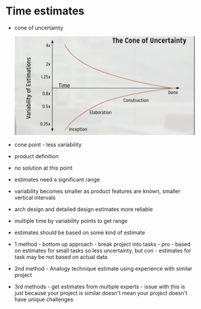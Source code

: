 # Time estimates

* cone of uncertainty

  ![variability-graph.png](/assets/variability-graph.png)

* cone point - less variability

* product definition

* no solution at this point

* estimates need a significant range

* variability becomes smaller as product features are known, smaller vertical intervals

* arch design and detailed design estimates more reliable

* multiple time by variability points to get range

* estimates should be based on some kind of estimate

* 1 method - bottom up approach - break project into tasks - pro - based on estimates for small tasks so less uncertainty, but con - estimates for task may be not based on actual data

* 2nd method - Analogy technique
 estimate using experience with similar project

 * 3rd methods - get estimates from multiple experts - issue with this is just because your project is similar doesn't mean your project doesn't have unique challenges 
